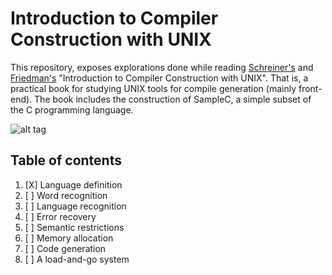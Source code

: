 # Introduction to Compiler Construction with UNIX

This repository, exposes explorations done while reading [Schreiner's](https://www.cs.rit.edu/~ats/) and [Friedman's](http://friedman.cs.illinois.edu/) "Introduction to Compiler Construction with UNIX". That is, a practical book for studying UNIX tools for compile generation (mainly front-end). The book includes the construction of SampleC, a simple subset of the C programming language.

![alt tag](http://images.paperbackswap.com/l/67/3967/9780134743967.jpg)

## Table of contents
1. [X] Language definition
2. [ ] Word recognition
3. [ ] Language recognition
4. [ ] Error recovery
5. [ ] Semantic restrictions
6. [ ] Memory allocation
7. [ ] Code generation
8. [ ] A load-and-go system
